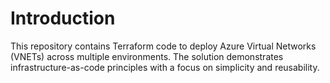 # Introduction 
This repository contains Terraform code to deploy Azure Virtual Networks (VNETs) across multiple environments. The solution demonstrates infrastructure-as-code principles with a focus on simplicity and reusability.